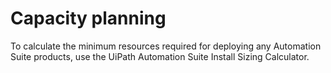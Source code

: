 ﻿# Capacity planning

To calculate the minimum resources required for deploying any Automation Suite products, use the
                    UiPath Automation Suite Install Sizing
            Calculator.
